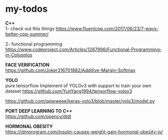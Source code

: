 # my-todos

**C++** <br />
1- check out this things
https://www.fluentcpp.com/2017/06/23/7-ways-better-cpp-summer/

2- functional programming https://www.codeproject.com/Articles/1267996/Functional-Programming-in-Cplusplus









**FACE VERIFICATION** <br />
https://github.com/Joker316701882/Additive-Margin-Softmax


**YOLO** <br />
pure tensorflow Implement of YOLOv3 with support to train your own dataset
https://github.com/YunYang1994/tensorflow-yolov3 

https://github.com/qqwweee/keras-yolo3/blob/master/yolo3/model.py



**PORT DEEP LEARNING TO C++** <br />
https://github.com/opencv/dldt

**HORMONAL OBESITY** <br />
https://idmprogram.com/insulin-causes-weight-gain-hormonal-obesity-iv/
